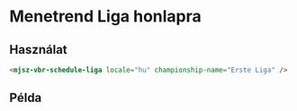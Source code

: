 # Menetrend Liga honlapra

## Használat

```html
<mjsz-vbr-schedule-liga locale="hu" championship-name="Erste Liga" />
```

## Példa

<ClientOnly>
  <mjsz-vbr-schedule-liga
    locale="hu"
    championship-name="Erste Liga"
  />
</ClientOnly>
